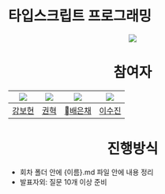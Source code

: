 # 타입스크립트 프로그래밍
<div align='center'>
<img src='https://image6.coupangcdn.com/image/vendor_inventory/c0e2/bd71e56ee47e0787bb2f62d225fa692ed4a1642639b9a8487e74da22aa22.jpg' />
<h1>참여자</h1>
  
|   ![](https://github.com/bohyunkang.png?size=100)    | ![](https://github.com/poiu03290.png?size=100)  | ![](https://github.com/kidrauhl14.png?size=100) | ![](https://github.com/lumayi.png?size=100) |
|:------------------------------------------------:|:--------------------------------------------:|:---------------------------------------------:|:---------------------------------------------:|
|         [강보현](https://github.com/bohyunkang)         |       [권혁](https://github.com/poiu03290)       |     [배은채](https://github.com/kidrauhl14)       |     [이수진](https://github.com/lumayi)       |

<h1>진행방식</h1>
<ul align='start'>
<li>
회차 폴더 안에 {이름}.md 파일 안에 내용 정리
</li>
<li>
발표자외: 질문 10개 이상 준비
</li>
</ul>
</div>

